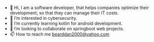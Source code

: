 - 👋 Hi, I am a software developer, that helps companies optimize their development; so that they can manage their IT costs.
- 👀 I’m interested in cybersecurity.
- 🌱 I’m currently learning kotlin for android development.
- 💞️ I’m looking to collaborate on springboot web projects.
- 📫 How to reach me bearddan2000@yahoo.com

<!---
bearddan2000/bearddan2000 is a ✨ special ✨ repository because its `README.md` (this file) appears on your GitHub profile.
You can click the Preview link to take a look at your changes.
--->
